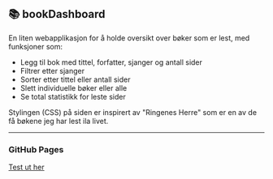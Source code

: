 ##  📚 bookDashboard

En liten webapplikasjon for å holde oversikt over bøker som er lest, med funksjoner som:
- Legg til bok med tittel, forfatter, sjanger og antall sider
- Filtrer etter sjanger
- Sorter etter tittel eller antall sider
- Slett individuelle bøker eller alle
- Se total statistikk for leste sider

Stylingen (CSS) på siden er inspirert av "Ringenes Herre" som er en av de få bøkene jeg har lest ila livet. 

---

### GitHub Pages

[Test ut her](https://vildesv.github.io/bookDashboard/)
